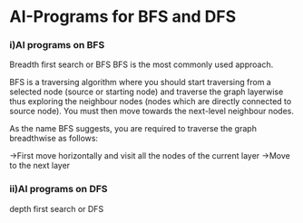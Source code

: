 # AI-Programs for BFS and DFS
### i)AI programs on BFS
  Breadth first search or BFS 
  BFS is the most commonly used approach.

BFS is a traversing algorithm where you should start traversing from a selected node (source or starting node) and traverse the graph layerwise thus exploring the neighbour nodes (nodes which are directly connected to source node). You must then move towards the next-level neighbour nodes.

As the name BFS suggests, you are required to traverse the graph breadthwise as follows:

->First move horizontally and visit all the nodes of the current layer
->Move to the next layer






### ii)AI programs on DFS
  depth first search or DFS


